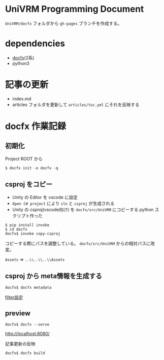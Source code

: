 # UniVRM Programming Document

`UniVRM/docfx` フォルダから `gh-pages` ブランチを作成する。

# dependencies

* [docfx](https://dotnet.github.io/docfx/)(2系)
* python3

# 記事の更新

* index.md
* articles フォルダを更新して `articles/toc.yml` にそれを反映する

# docfx 作業記録
## 初期化

Project ROOT から

```
$ docfx init -o docfx -q
```

## csproj をコピー

* Unity の Editor を vscode に設定
* `Open C# project` により `sln` と `csproj` が生成される
* Unity の csproj(vscode向け) を `docfx/src/UniVRM` にコピーする python スクリプト作った

```
$ pip install invoke
$ cd docfx
docfx$ invoke copy-csproj
```

コピーする際にパスを調整している。
`docfx/src/UniVRM` からの相対パスに改変。

`Assets` => `..\\..\\..\\Assets`

## csproj から meta情報を生成する

```
docfx$ docfx metadata
```

[filter設定](./filterConfig.yml)

## preview

```
docfx$ docfx --serve
```

<http://localhost:8080/>

記事更新の反映

```
docfx$ docfx build
```
